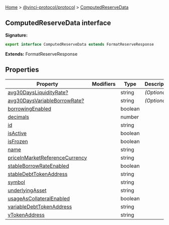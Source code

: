 [Home](./index.md) &gt; [@vinci-protocol/protocol](./protocol.md) &gt; [ComputedReserveData](./protocol.computedreservedata.md)

## ComputedReserveData interface

<b>Signature:</b>

```typescript
export interface ComputedReserveData extends FormatReserveResponse
```

<b>Extends:</b> FormatReserveResponse

## Properties

| Property                                                                                           | Modifiers | Type    | Description       |
| -------------------------------------------------------------------------------------------------- | --------- | ------- | ----------------- |
| [avg30DaysLiquidityRate?](./protocol.computedreservedata.avg30daysliquidityrate.md)                |           | string  | <i>(Optional)</i> |
| [avg30DaysVariableBorrowRate?](./protocol.computedreservedata.avg30daysvariableborrowrate.md)      |           | string  | <i>(Optional)</i> |
| [borrowingEnabled](./protocol.computedreservedata.borrowingenabled.md)                             |           | boolean |                   |
| [decimals](./protocol.computedreservedata.decimals.md)                                             |           | number  |                   |
| [id](./protocol.computedreservedata.id.md)                                                         |           | string  |                   |
| [isActive](./protocol.computedreservedata.isactive.md)                                             |           | boolean |                   |
| [isFrozen](./protocol.computedreservedata.isfrozen.md)                                             |           | boolean |                   |
| [name](./protocol.computedreservedata.name.md)                                                     |           | string  |                   |
| [priceInMarketReferenceCurrency](./protocol.computedreservedata.priceinmarketreferencecurrency.md) |           | string  |                   |
| [stableBorrowRateEnabled](./protocol.computedreservedata.stableborrowrateenabled.md)               |           | boolean |                   |
| [stableDebtTokenAddress](./protocol.computedreservedata.stabledebttokenaddress.md)                 |           | string  |                   |
| [symbol](./protocol.computedreservedata.symbol.md)                                                 |           | string  |                   |
| [underlyingAsset](./protocol.computedreservedata.underlyingasset.md)                               |           | string  |                   |
| [usageAsCollateralEnabled](./protocol.computedreservedata.usageascollateralenabled.md)             |           | boolean |                   |
| [variableDebtTokenAddress](./protocol.computedreservedata.variabledebttokenaddress.md)             |           | string  |                   |
| [vTokenAddress](./protocol.computedreservedata.vtokenaddress.md)                                   |           | string  |                   |
